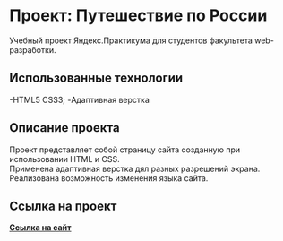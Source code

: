 #  Проект: Путешествие по России

Учебный проект Яндекс.Практикума для студентов факультета web-разработки.

## Использованные технологии

-HTML5 CSS3;
-Адаптивная верстка

## Описание проекта

Проект представляет собой страницу сайта созданную при использовании HTML и CSS.   
Применена адаптивная верстка дял разных разрешений экрана.    
Реализована возможность изменения языка сайта.   

## Ссылка на проект
[**Ссылка на сайт**](https://leondasferras.github.io/russian-travel/)
